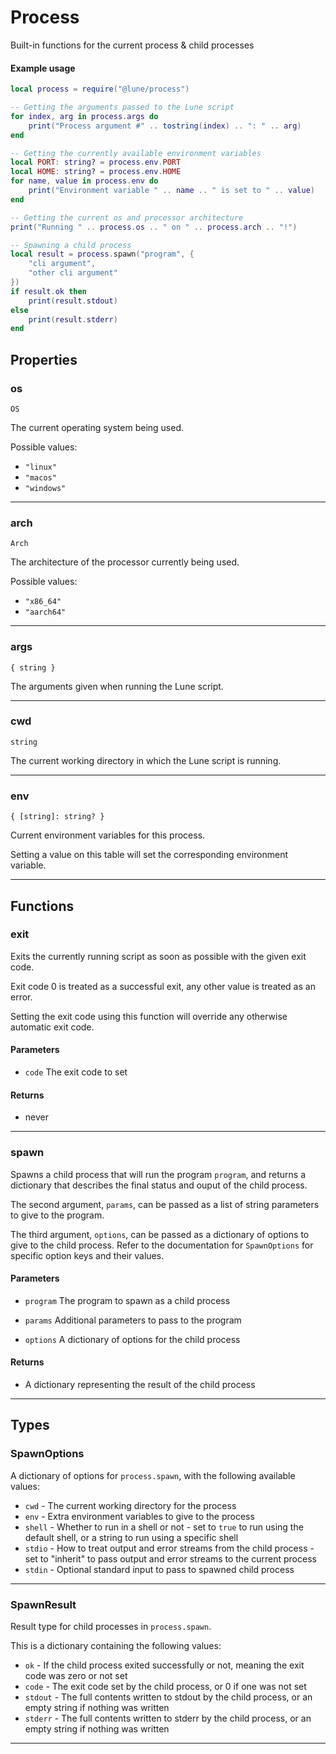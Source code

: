 # Process

Built-in functions for the current process & child processes

#### Example usage

```lua
local process = require("@lune/process")

-- Getting the arguments passed to the Lune script
for index, arg in process.args do
	print("Process argument #" .. tostring(index) .. ": " .. arg)
end

-- Getting the currently available environment variables
local PORT: string? = process.env.PORT
local HOME: string? = process.env.HOME
for name, value in process.env do
	print("Environment variable " .. name .. " is set to " .. value)
end

-- Getting the current os and processor architecture
print("Running " .. process.os .. " on " .. process.arch .. "!")

-- Spawning a child process
local result = process.spawn("program", {
	"cli argument",
	"other cli argument"
})
if result.ok then
	print(result.stdout)
else
	print(result.stderr)
end
```

## Properties

### os

`OS`

The current operating system being used.

Possible values:

-   `"linux"`
-   `"macos"`
-   `"windows"`

---

### arch

`Arch`

The architecture of the processor currently being used.

Possible values:

-   `"x86_64"`
-   `"aarch64"`

---

### args

`{ string }`

The arguments given when running the Lune script.

---

### cwd

`string`

The current working directory in which the Lune script is running.

---

### env

`{ [string]: string? }`

Current environment variables for this process.

Setting a value on this table will set the corresponding environment variable.

---

## Functions

### exit

Exits the currently running script as soon as possible with the given exit code.

Exit code 0 is treated as a successful exit, any other value is treated as an error.

Setting the exit code using this function will override any otherwise automatic exit code.

#### Parameters

-   `code` The exit code to set

#### Returns

-   never

---

### spawn

Spawns a child process that will run the program `program`, and returns a dictionary that describes
the final status and ouput of the child process.

The second argument, `params`, can be passed as a list of string parameters to give to the program.

The third argument, `options`, can be passed as a dictionary of options to give to the child
process. Refer to the documentation for `SpawnOptions` for specific option keys and their values.

#### Parameters

-   `program` The program to spawn as a child process

-   `params` Additional parameters to pass to the program

-   `options` A dictionary of options for the child process

#### Returns

-   A dictionary representing the result of the child process

---

## Types

### SpawnOptions

A dictionary of options for `process.spawn`, with the following available values:

-   `cwd` - The current working directory for the process
-   `env` - Extra environment variables to give to the process
-   `shell` - Whether to run in a shell or not - set to `true` to run using the default shell, or a
    string to run using a specific shell
-   `stdio` - How to treat output and error streams from the child process - set to "inherit" to
    pass output and error streams to the current process
-   `stdin` - Optional standard input to pass to spawned child process

---

### SpawnResult

Result type for child processes in `process.spawn`.

This is a dictionary containing the following values:

-   `ok` - If the child process exited successfully or not, meaning the exit code was zero or not
    set
-   `code` - The exit code set by the child process, or 0 if one was not set
-   `stdout` - The full contents written to stdout by the child process, or an empty string if
    nothing was written
-   `stderr` - The full contents written to stderr by the child process, or an empty string if
    nothing was written

---
